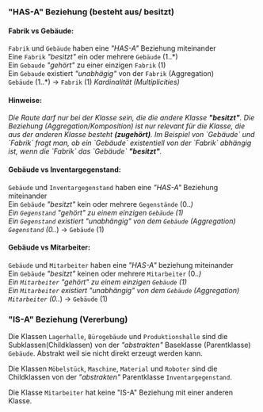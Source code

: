 ### "HAS-A" Beziehung (besteht aus/ besitzt)

#### Fabrik vs Gebäude:
`Fabrik` und `Gebäude` haben eine *"HAS-A"* Beziehung miteinander<br>
Eine `Fabrik` *"besitzt"* ein oder mehrere `Gebäude` (1..\*) <br>
Ein `Gebaude` *"gehört"* zu einer einzigen `Fabrik` (1) <br>
Ein `Gebaude` existiert *"unabhägig"* von der `Fabrik` (Aggregation) <br>
`Gebäude` (1..\*) -> `Fabrik` (1) *Kardinalität (Multiplicities)*<br>

#### Hinweise:
<i>
Die Raute darf nur bei der Klasse sein, die die andere Klasse <b>"besitzt"</b>.
</i>

<i>
Die Beziehung (Aggregation/Komposition) ist nur relevant für die Klasse, die aus der anderen Klasse besteht <b>(zugehört)</b>. Im Beispiel von `Gebäude` und `Fabrik` fragt man, ob ein `Gebäude` existentiell von der `Fabrik` abhängig ist, wenn die `Fabrik` das `Gebäude` <b>"besitzt"</b>.
</i>

#### Gebäude vs Inventargegenstand:
`Gebäude` und `Inventargegenstand` haben eine *"HAS-A"* Beziehung miteinander<br>
Ein `Gebäude` *"besitzt"* kein oder mehrere `Gegenstände` (0..*)<br>
Ein `Gegenstand` *"gehört"* zu einem einzigen `Gebäude` (1)<br>
Ein `Gegenstand` existiert *"unabhängig"* von dem `Gebäude` (Aggregation)<br>
`Gegenstand` (0..*) -> `Gebäude` (1)<br>


#### Gebäude vs Mitarbeiter:
`Gebäude` und `Mitarbeiter` haben eine *"HAS-A"* beziehung miteinander<br>
Ein `Gebäude` *"besitzt"* keinen oder mehrere `Mitarbeiter` (0..*)<br>
Ein `Mitarbeiter` *"gehört"* zu einem einzigen `Gebäude` (1)<br>
Ein `Mitarbeiter` existiert *"unabhängig"* von dem `Gebäude` (Aggregation)<br>
`Mitarbeiter` (0..*) -> `Gebäude` (1)<br>

### "IS-A" Beziehung (Vererbung)

Die Klassen `Lagerhalle`, `Bürogebäude` und `Produktionshalle` sind die Subklassen(Childklassen) von der *"abstrakten"* Baseklasse (Parentklasse) `Gebäude`. Abstrakt weil sie nicht direkt erzeugt werden kann.

Die Klassen `Möbelstück`, `Maschine`, `Material` und `Roboter` sind die Childklassen von der *"abstrakten"* Parentklasse `Inventargegenstand`.

Die Klasse `Mitarbeiter` hat keine "IS-A" Beziehung mit einer anderen Klasse.